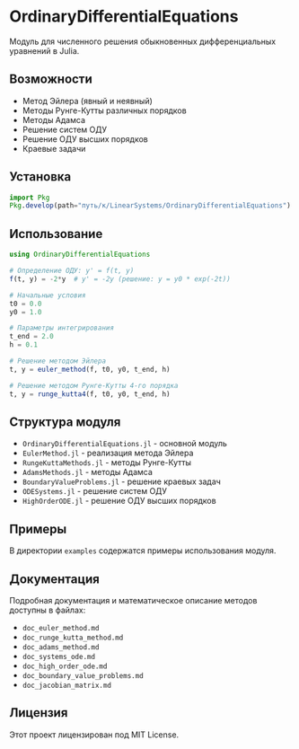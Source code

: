 # OrdinaryDifferentialEquations

Модуль для численного решения обыкновенных дифференциальных уравнений в Julia.

## Возможности

- Метод Эйлера (явный и неявный)
- Методы Рунге-Кутты различных порядков
- Методы Адамса
- Решение систем ОДУ
- Решение ОДУ высших порядков
- Краевые задачи

## Установка

```julia
import Pkg
Pkg.develop(path="путь/к/LinearSystems/OrdinaryDifferentialEquations")
```

## Использование

```julia
using OrdinaryDifferentialEquations

# Определение ОДУ: y' = f(t, y)
f(t, y) = -2*y  # y' = -2y (решение: y = y0 * exp(-2t))

# Начальные условия
t0 = 0.0
y0 = 1.0

# Параметры интегрирования
t_end = 2.0
h = 0.1

# Решение методом Эйлера
t, y = euler_method(f, t0, y0, t_end, h)

# Решение методом Рунге-Кутты 4-го порядка
t, y = runge_kutta4(f, t0, y0, t_end, h)
```

## Структура модуля

- `OrdinaryDifferentialEquations.jl` - основной модуль
- `EulerMethod.jl` - реализация метода Эйлера
- `RungeKuttaMethods.jl` - методы Рунге-Кутты
- `AdamsMethods.jl` - методы Адамса
- `BoundaryValueProblems.jl` - решение краевых задач
- `ODESystems.jl` - решение систем ОДУ
- `HighOrderODE.jl` - решение ОДУ высших порядков

## Примеры

В директории `examples` содержатся примеры использования модуля.

## Документация

Подробная документация и математическое описание методов доступны в файлах:
- `doc_euler_method.md`
- `doc_runge_kutta_method.md`
- `doc_adams_method.md`
- `doc_systems_ode.md`
- `doc_high_order_ode.md`
- `doc_boundary_value_problems.md`
- `doc_jacobian_matrix.md`

## Лицензия

Этот проект лицензирован под MIT License. 